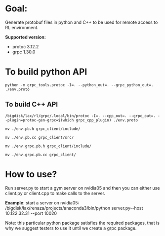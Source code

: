 # Goal:
Generate protobuf files in python and C++ to be used for remote access to RL environment.

**Supported version:**
* protoc 3.12.2
* grpc 1.30.0

# To build python API
```python -m grpc_tools.protoc -I=. --python_out=. --grpc_python_out=. ./env.proto```


## To build C++ API
```/bigdisk/lax/rl/grpc/.local/bin/protoc -I=. --cpp_out=. --grpc_out=. --plugin=protoc-gen-grpc=$(which grpc_cpp_plugin) ./env.proto```

```mv ./env.pb.h grpc_client/include/```

```mv ./env.pb.cc grpc_client/src/```     
    
```mv ./env.grpc.pb.h grpc_client/include/```
        
```mv ./env.grpc.pb.cc grpc_client/ ```

# How to use?
Run server.py to start a gym server on nvidia05 and then you can either use client.py 
or client.cpp to make calls to the server.

**Example**: start a server on nvidia05:
/bigdisk/lax/renaza/projects/anaconda3/bin/python server.py--host 10.122.32.31 --port 10020

Note: this particular python package satisfies the required packages, that is why we suggest testers to use it until we create a grpc package.